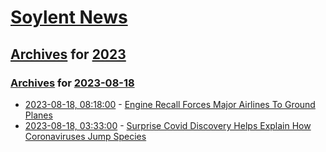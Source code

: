 # [Soylent News](../../../README.md)

## [Archives](../../index.md) for [2023](../index.md)

### [Archives](../../index.md) for [2023-08-18](index.md)

* [2023-08-18, 08:18:00](https://soylentnews.org/article.pl?sid=23/08/17/0420206&from=rss) - [Engine Recall Forces Major Airlines To Ground Planes](https://soylentnews.org/article.pl?sid=23/08/17/0420206&from=rss)
* [2023-08-18, 03:33:00](https://soylentnews.org/article.pl?sid=23/08/17/0415211&from=rss) - [Surprise Covid Discovery Helps Explain How Coronaviruses Jump Species](https://soylentnews.org/article.pl?sid=23/08/17/0415211&from=rss)
